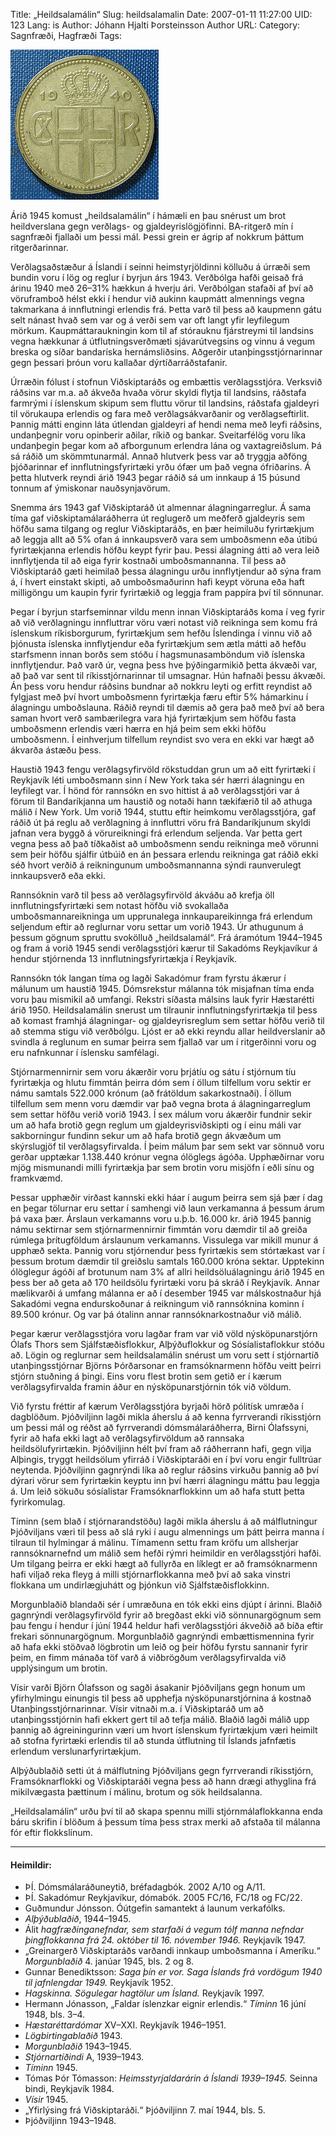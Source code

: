 Title: „Heildsalamálin“
Slug: heildsalamalin
Date: 2007-01-11 11:27:00
UID: 123
Lang: is
Author: Jóhann Hjalti Þorsteinsson
Author URL: 
Category: Sagnfræði, Hagfræði
Tags: 

![Krónan 1940](271.jpg)

Árið 1945 komust „heildsalamálin“ í hámæli en þau snérust um brot heildverslana gegn verðlags- og gjaldeyrislögjöfinni. BA-ritgerð mín í sagnfræði fjallaði um þessi mál. Þessi grein er ágrip af nokkrum þáttum ritgerðarinnar.

Verðlagsaðstæður á Íslandi í seinni heimstyrjöldinni kölluðu á úrræði sem bundin voru í lög og reglur í byrjun árs 1943. Verðbólga hafði geisað frá árinu 1940 með 26–31% hækkun á hverju ári. Verðbólgan stafaði af því að vöruframboð hélst ekki í hendur við aukinn kaupmátt almennings vegna takmarkana á innflutningi erlendis frá. Þetta varð til þess að kaupmenn gátu selt nánast hvað sem var og á verði sem var oft langt yfir leyfilegum mörkum. Kaupmáttaraukningin kom til af stórauknu fjárstreymi til landsins vegna hækkunar á útflutningsverðmæti sjávarútvegsins og vinnu á vegum breska og síðar bandaríska hernámsliðsins. Aðgerðir utanþingsstjórnarinnar gegn þessari þróun voru kallaðar dýrtíðarráðstafanir. 

Úrræðin fólust í stofnun Viðskiptaráðs og embættis verðlagsstjóra. Verksvið ráðsins var m.a. að ákveða hvaða vörur skyldi flytja til landsins, ráðstafa farmrými í íslenskum skipum sem fluttu vörur til landsins, ráðstafa gjaldeyri til vörukaupa erlendis og fara með verðlagsákvarðanir og verðlagseftirlit. Þannig mátti enginn láta útlendan gjaldeyri af hendi nema með leyfi ráðsins, undanþegnir voru opinberir aðilar, ríkið og bankar. Sveitarfélög voru líka undanþegin þegar kom að afborgunum erlendra lána og vaxtagreiðslum. Þá sá ráðið um skömmtunarmál. Annað hlutverk þess var að tryggja aðföng þjóðarinnar ef innflutningsfyrirtæki yrðu ófær um það vegna ófriðarins. Á þetta hlutverk reyndi árið 1943 þegar ráðið sá um innkaup á 15 þúsund tonnum af ýmiskonar nauðsynjavörum.

Snemma árs 1943 gaf Viðskiptaráð út almennar álagningarreglur. Á sama tíma gaf viðskiptamálaráðherra út reglugerð um meðferð gjaldeyris sem höfðu sama tilgang og reglur Viðskiptaráðs, en þær heimiluðu fyrirtækjum að leggja allt að 5% ofan á innkaupsverð vara sem umboðsmenn eða útibú fyrirtækjanna erlendis höfðu keypt fyrir þau. Þessi álagning átti að vera leið innflytjenda til að eiga fyrir kostnaði umboðsmannanna. Til þess að Viðskiptaráð gæti heimilað þessa álagningu urðu innflytjendur að sýna fram á, í hvert einstakt skipti, að umboðsmaðurinn hafi keypt vöruna eða haft milligöngu um kaupin fyrir fyrirtækið og leggja fram pappíra því til sönnunar.

Þegar í byrjun starfseminnar vildu menn innan Viðskiptaráðs koma í veg fyrir að við verðlagningu innfluttrar vöru væri notast við reikninga sem komu frá íslenskum ríkisborgurum, fyrirtækjum sem hefðu Íslendinga í vinnu við að þjónusta íslenska innflytjendur eða fyrirtækjum sem ætla mátti að hefðu starfsmenn innan borðs sem stóðu í hagsmunasamböndum við íslenska innflytjendur. Það varð úr, vegna þess hve þýðingarmikið þetta ákvæði var, að það var sent til ríkisstjórnarinnar til umsagnar. Hún hafnaði þessu ákvæði. Án þess voru hendur ráðsins bundnar að nokkru leyti og erfitt reyndist að fylgjast með því hvort umboðsmenn fyrirtækja færu eftir 5% hámarkinu í álagningu umboðslauna. Ráðið reyndi til dæmis að gera það með því að bera saman hvort verð sambærilegra vara hjá fyrirtækjum sem höfðu fasta umboðsmenn erlendis væri hærra en hjá þeim sem ekki höfðu umboðsmenn. Í einhverjum tilfellum reyndist svo vera en ekki var hægt að ákvarða ástæðu þess.

Haustið 1943 fengu verðlagsyfirvöld rökstuddan grun um að eitt fyrirtæki í Reykjavík léti umboðsmann sinn í New York taka sér hærri álagningu en leyfilegt var. Í hönd fór rannsókn en svo hittist á að verðlagsstjóri var á förum til Bandaríkjanna um haustið og notaði hann tækifærið til að athuga málið í New York. Um vorið 1944, stuttu eftir heimkomu verðlagsstjóra, gaf ráðið út þá reglu að verðlagning á innfluttri vöru frá Bandaríkjunum skyldi jafnan vera byggð á vörureikningi frá erlendum seljenda. Var þetta gert vegna þess að það tíðkaðist að umboðsmenn sendu reikninga með vörunni sem þeir höfðu sjálfir útbúið en án þessara erlendu reikninga gat ráðið ekki séð hvort verðið á reikningunum umboðsmannanna sýndi raunverulegt innkaupsverð eða ekki.

Rannsóknin varð til þess að verðlagsyfirvöld ákváðu að krefja öll innflutningsfyrirtæki sem notast höfðu við svokallaða umboðsmannareikninga um upprunalega innkaupareikinnga frá erlendum seljendum eftir að reglurnar voru settar um vorið 1943. Úr athugunum á þessum gögnum spruttu svokölluð „heildsalamál“. Frá áramótum 1944–1945 og fram á vorið 1945 sendi verðlagsstjóri kærur til Sakadóms Reykjavíkur á hendur stjórnenda 13 innflutningsfyrirtækja í Reykjavík. 

Rannsókn tók langan tíma og lagði Sakadómur fram fyrstu ákærur í málunum um haustið 1945. Dómsrekstur málanna tók misjafnan tíma enda voru þau mismikil að umfangi. Rekstri síðasta málsins lauk fyrir Hæstarétti árið 1950. Heildsalamálin snerust um tilraunir innflutningsfyrirtækja til þess að komast framhjá álagningar- og gjaldeyrisreglum sem settar höfðu verið til að stemma stigu við verðbólgu. Ljóst er að ekki reyndu allar heildverslanir að svindla á reglunum en sumar þeirra sem fjallað var um í ritgerðinni voru og eru nafnkunnar í íslensku samfélagi. 

Stjórnarmennirnir sem voru ákærðir voru þrjátíu og sátu í stjórnum tíu fyrirtækja og hlutu fimmtán þeirra dóm sem í öllum tilfellum voru sektir er námu samtals 522.000 krónum (að frátöldum sakarkostnaði). Í öllum tilfellum sem menn voru dæmdir var það vegna brota á álagningarreglum sem settar höfðu verið vorið 1943. Í sex málum voru ákærðir fundnir sekir um að hafa brotið gegn reglum um gjaldeyrisviðskipti og í einu máli var sakborningur fundinn sekur um að hafa brotið gegn ákvæðum um skýrslugjöf til verðlagsyfirvalda. Í þeim málum þar sem sekt var sönnuð voru gerðar upptækar 1.138.440 krónur vegna ólöglegs ágóða. Upphæðirnar voru mjög mismunandi milli fyrirtækja þar sem brotin voru misjöfn í eðli sínu og framkvæmd.

Þessar upphæðir virðast kannski ekki háar í augum þeirra sem sjá þær í dag en þegar tölurnar eru settar í samhengi við laun verkamanna á þessum árum þá vaxa þær. Árslaun verkamanns voru u.þ.b. 16.000 kr. árið 1945 þannig námu sektirnar sem stjórnarmennirnir fimmtán voru dæmdir til að greiða rúmlega þrítugföldum árslaunum verkamanns. Vissulega var mikill munur á upphæð sekta. Þannig voru stjórnendur þess fyrirtækis sem stórtækast var í þessum brotum dæmdir til greiðslu samtals 160.000 króna sektar. Upptekinn ólöglegur ágóði af brotunum nam 3% af allri heildsöluálagningu árið 1945 en þess ber að geta að 170 heildsölu fyrirtæki voru þá skráð í Reykjavík. Annar mælikvarði á umfang málanna er að í desember 1945 var málskostnaður hjá Sakadómi vegna endurskoðunar á reikningum við rannsóknina kominn í 89.500 krónur. Og var þá ótalinn annar rannsóknarkostnaður við málið.

Þegar kærur verðlagsstjóra voru lagðar fram var við völd nýsköpunarstjórn Ólafs Thors sem Sjálfstæðisflokkur, Alþýðuflokkur og Sósíalistaflokkur stóðu að. Lögin og reglurnar sem heildsalamálin snérust um voru sett í stjórnartíð utanþingsstjórnar Björns Þórðarsonar en framsóknarmenn höfðu veitt þeirri stjórn stuðning á þingi. Eins voru flest brotin sem getið er í kærum verðlagsyfirvalda framin áður en nýsköpunarstjórnin tók við völdum.

Við fyrstu fréttir af kærum Verðlagsstjóra byrjaði hörð pólitísk umræða í dagblöðum. Þjóðviljinn lagði mikla áherslu á að kenna fyrrverandi ríkisstjórn um þessi mál og réðst að fyrrverandi dómsmálaráðherra, Birni Ólafssyni, fyrir að hafa ekki lagt að verðlagsyfirvöldum að rannsaka heildsölufyrirtækin. Þjóðviljinn hélt því fram að ráðherrann hafi, gegn vilja Alþingis, tryggt heildsölum yfirráð í Viðskiptaráði en í því voru engir fulltrúar neytenda. Þjóðviljinn gagnrýndi líka að reglur ráðsins virkuðu þannig að því dýrari vörur sem fyrirtækin keyptu inn því hærri álagningu máttu þau leggja á. Um leið sökuðu sósíalistar Framsóknarflokkinn um að hafa stutt þetta fyrirkomulag.

Tíminn (sem blað í stjórnarandstöðu) lagði mikla áherslu á að málflutningur Þjóðviljans væri til þess að slá ryki í augu almennings um þátt þeirra manna í tilraun til hylmingar á málinu. Tímamenn settu fram kröfu um allsherjar rannsóknarnefnd um málið sem hefði rýmri heimildir en verðlagsstjóri hafði. Um tilgang þeirra er ekki hægt að fullyrða en líklegt er að framsóknarmenn hafi viljað reka fleyg á milli stjórnarflokkanna með því að saka vinstri flokkana um undirlægjuhátt og þjónkun við Sjálfstæðisflokkinn.

Morgunblaðið blandaði sér í umræðuna en tók ekki eins djúpt í árinni. Blaðið gagnrýndi verðlagsyfirvöld fyrir að bregðast ekki við sönnunargögnum sem þau fengu í hendur í júní 1944 heldur hafi verðlagsstjóri ákveðið að bíða eftir frekari sönnunargögnum. Morgunblaðið gagnrýndi embættismennina fyrir að hafa ekki stöðvað lögbrotin um leið og þeir höfðu fyrstu sannanir fyrir þeim, en fimm mánaða töf varð á viðbrögðum verðlagsyfirvalda við upplýsingum um brotin.

Vísir varði Björn Ólafsson og sagði ásakanir Þjóðviljans gegn honum um yfirhylmingu einungis til þess að upphefja nýsköpunarstjórnina á kostnað Utanþingsstjórnarinnar. Vísir vitnaði m.a. í Viðskiptaráð um að utanþingsstjórnin hafi ekkert gert til að tefja málið. Blaðið lagði málið upp þannig að ágreiningurinn væri um hvort íslenskum fyrirtækjum væri heimilt að stofna fyrirtæki erlendis til að stunda útflutning til Íslands jafnfætis erlendum verslunarfyrirtækjum. 

Alþýðublaðið setti út á málflutning Þjóðviljans gegn fyrrverandi ríkisstjórn, Framsóknarflokki og Viðskiptaráði vegna þess að hann drægi athyglina frá mikilvægasta þættinum í málinu, brotum og sök heildsalanna. 

„Heildsalamálin“ urðu því til að skapa spennu milli stjórnmálaflokkanna enda báru skrifin í blöðum á þessum tíma þess strax merki að afstaða til málanna fór eftir flokkslínum. 

----

#### Heimildir:

* ÞÍ. Dómsmálaráðuneytið, bréfadagbók. 2002 A/10 og A/11.
* ÞÍ. Sakadómur Reykjavíkur, dómabók. 2005 FC/16, FC/18 og FC/22.
* Guðmundur Jónsson. Óútgefin samantekt á launum verkafólks.
* _Alþýðublaðið_, 1944–1945.
* Álit _hagfræðinganefndar, sem starfaði á vegum tólf manna nefndar þingflokkanna frá 24. október til 16. nóvember 1946._ Reykjavík 1947.
* „Greinargerð Viðskiptaráðs varðandi innkaup umboðsmanna í Ameríku.“ _Morgunblaðið_ 4. janúar 1945, bls. 2 og 8.
* Gunnar Benediktsson: _Saga þín er vor. Saga Íslands frá vordögum 1940 til jafnlengdar 1949._ Reykjavík 1952.
* _Hagskinna. Sögulegar hagtölur um Ísland._ Reykjavík 1997.
* Hermann Jónasson, „Faldar íslenzkar eignir erlendis.“ _Tíminn_ 16 júní 1948, bls. 3–4.
* _Hæstaréttardómar_ XV–XXI. Reykjavík 1946–1951.
* _Lögbirtingablaðið_ 1943.
* _Morgunblaðið_ 1943–1945.	
* _Stjórnartíðindi_ A, 1939–1943.
* _Tíminn_ 1945.
* Tómas Þór Tómasson: _Heimsstyrjaldarárin á Íslandi 1939–1945._ Seinna bindi, Reykjavík 1984.
* _Vísir_ 1945.
* „Yfirlýsing frá Viðskiptaráði.“ Þjóðviljinn 7. maí 1944, bls. 5.
* Þjóðviljinn 1943–1948.

